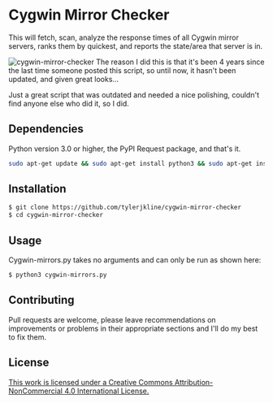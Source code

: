 # Cygwin Mirror Checker

This will fetch, scan, analyze the response times of all Cygwin mirror servers, ranks them by quickest, and reports the state/area that server is in.

![cygwin-mirror-checker](https://media.giphy.com/media/XDvnAiULlyKmh20gRF/source.gif)
The reason I did this is that it's been 4 years since the last time someone posted this script, so until now, it hasn't been updated, and given great looks... 

Just a great script that was outdated and needed a nice polishing, couldn't find anyone else who did it, so I did.
## Dependencies

Python version 3.0 or higher, the PyPI Request package, and that's it.

```bash
sudo apt-get update && sudo apt-get install python3 && sudo apt-get install python3-pip && python3 -m pip install request
```
## Installation
```bash
$ git clone https://github.com/tylerjkline/cygwin-mirror-checker
$ cd cygwin-mirror-checker
```

## Usage
Cygwin-mirrors.py takes no arguments and can only be run as shown here:

```bash
$ python3 cygwin-mirrors.py
```

## Contributing
Pull requests are welcome, please leave recommendations on improvements or problems in their appropriate sections and I'll do my best to fix them.

## License
[This work is licensed under a Creative Commons Attribution-NonCommercial 4.0 International License.](https://creativecommons.org/licenses/by-nc/4.0/)

